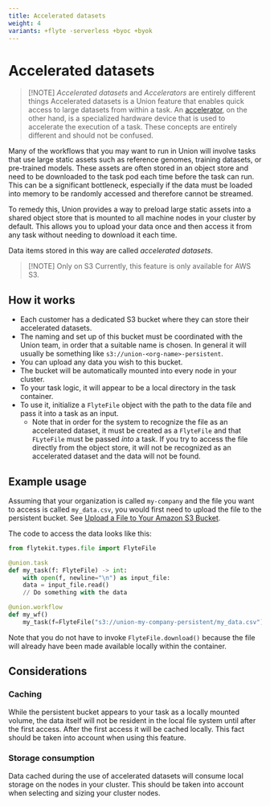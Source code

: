 ```yaml
---
title: Accelerated datasets
weight: 4
variants: +flyte -serverless +byoc +byok
---
```


# Accelerated datasets

> [!NOTE] *Accelerated datasets* and *Accelerators* are entirely different things
> Accelerated datasets is a Union feature that enables quick access to large datasets from within a task.
> An [accelerator](../core-concepts/tasks/task-hardware-environment/accelerators.md), on the other hand, is a specialized hardware device that is used to accelerate the execution of a task.
> These concepts are entirely different and should not be confused.

Many of the workflows that you may want to run in Union will involve tasks that use large static assets such as reference genomes, training datasets, or pre-trained models.
These assets are often stored in an object store and need to be downloaded to the task pod each time before the task can run.
This can be a significant bottleneck, especially if the data must be loaded into memory to be randomly accessed and therefore cannot be streamed.

To remedy this, Union provides a way to preload large static assets into a shared object store that is mounted to all machine nodes in your cluster by default.
This allows you to upload your data once and then access it from any task without needing to download it each time.

Data items stored in this way are called *accelerated datasets*.

> [!NOTE] Only on S3
> Currently, this feature is only available for AWS S3.

## How it works

* Each customer has a dedicated S3 bucket where they can store their accelerated datasets.
* The naming and set up of this bucket must be coordinated with the Union team, in order that a suitable name is chosen. In general it will usually be something like `s3://union-<org-name>-persistent`.
* You can upload any data you wish to this bucket.
* The bucket will be automatically mounted into every node in your cluster.
* To your task logic, it will appear to be a local directory in the task container.
* To use it, initialize a `FlyteFile` object with the path to the data file and pass it into a task as an input.
    * Note that in order for the system to recognize the file as an accelerated dataset, it must be created as a `FlyteFile` and that `FLyteFile` must be passed *into* a task.
      If you try to access the file directly from the object store, it will not be recognized as an accelerated dataset and the data will not be found.

## Example usage

Assuming that your organization is called `my-company` and the file you want to access is called `my_data.csv`, you would first need to upload the file to the persistent bucket. See [Upload a File to Your Amazon S3 Bucket](https://docs.aws.amazon.com/quickstarts/latest/s3backup/step-2-upload-file.html).

The code to access the data looks like this:

```python
from flytekit.types.file import FlyteFile

@union.task
def my_task(f: FlyteFile) -> int:
    with open(f, newline="\n") as input_file:
    data = input_file.read()
    // Do something with the data

@union.workflow
def my_wf()
    my_task(f=FlyteFile("s3://union-my-company-persistent/my_data.csv"))
```

Note that you do not have to invoke `FlyteFile.download()` because the file will already have been made available locally within the container.

## Considerations

### Caching

While the persistent bucket appears to your task as a locally mounted volume, the data itself will not be resident in the local file system until after the first access. After the first access it will be cached locally. This fact should be taken into account when using this feature.

### Storage consumption

Data cached during the use of accelerated datasets will consume local storage on the nodes in your cluster. This should be taken into account when selecting and sizing your cluster nodes.
